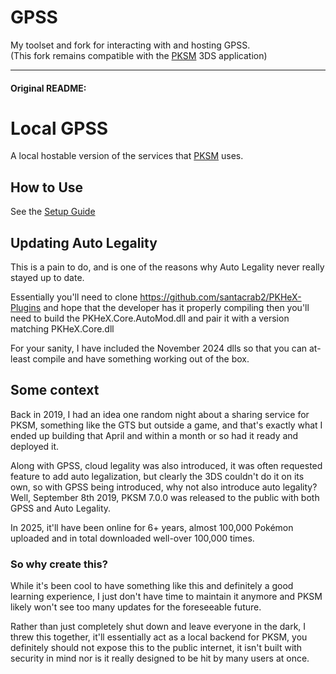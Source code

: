 # GPSS
My toolset and fork for interacting with and hosting GPSS.
<br>(This fork remains compatible with the [PKSM](https://github.com/FlagBrew/PKSM) 3DS application)

---
#### Original README:

# Local GPSS

A local hostable version of the services that [PKSM](https://github.com/FlagBrew/PKSM) uses.

## How to Use
See the [Setup Guide](https://github.com/FlagBrew/local-gpss/wiki/Server-Setup-Guide)

## Updating Auto Legality
This is a pain to do, and is one of the reasons why Auto Legality never really stayed up to date.

Essentially you'll need to clone https://github.com/santacrab2/PKHeX-Plugins and hope that the developer has it properly compiling
then you'll need to build the PKHeX.Core.AutoMod.dll and pair it with a version matching PKHeX.Core.dll

For your sanity, I have included the November 2024 dlls so that you can at-least compile and have something working out of the box.

## Some context

Back in 2019, I had an idea one random night about a sharing service for PKSM, something like the GTS but outside a
game, and that's
exactly what I ended up building that April and within a month or so had it ready and deployed it.

Along with GPSS, cloud legality was also introduced, it was often requested feature to add auto legalization, but
clearly the 3DS couldn't do it on its own, so with
GPSS being introduced, why not also introduce auto legality? Well, September 8th 2019, PKSM 7.0.0 was released to the
public
with both GPSS and Auto Legality.

In 2025, it'll have been online for 6+ years, almost 100,000 Pokémon uploaded and in total downloaded well-over 100,000
times.

### So why create this?

While it's been cool to have something like this and definitely a good learning experience, I just don't have time to
maintain it anymore
and PKSM likely won't see too many updates for the foreseeable future.

Rather than just completely shut down and leave everyone in the dark, I threw this together, it'll essentially act as a
local backend for PKSM,
you definitely should not expose this to the public internet, it isn't built with security in mind nor is it really
designed to be hit by many users at once.
